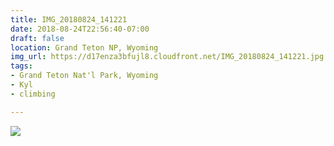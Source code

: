 ```yaml
---
title: IMG_20180824_141221
date: 2018-08-24T22:56:40-07:00
draft: false
location: Grand Teton NP, Wyoming
img_url: https://d17enza3bfujl8.cloudfront.net/IMG_20180824_141221.jpg
tags:
- Grand Teton Nat'l Park, Wyoming
- Kyl
- climbing

---
```


![](https://d17enza3bfujl8.cloudfront.net/IMG_20180824_141221.jpg)

